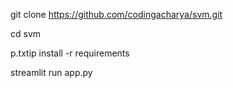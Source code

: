 git clone https://github.com/codingacharya/svm.git

cd svm

p.txtip install -r requirements

streamlit run app.py
